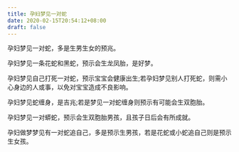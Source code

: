 ```yaml
---
title: 孕妇梦见一对蛇
date: 2020-02-15T20:54:12+08:00
draft: false
---
```


孕妇梦见一对蛇，多是生男生女的预兆。

孕妇梦见一条花蛇和黑蛇，预示会生龙凤胎，是好梦。

孕妇梦见自己打死一对蛇，预示宝宝会健康出生;若孕妇梦见别人打死蛇，则需小心身边的人或事，以免对宝宝造成不良影响。

孕妇梦见蛇缠身，是吉兆;若是梦见一对蛇缠身则预示有可能会生双胞胎。

孕妇梦见一对蟒蛇，预示会生双胞胎男孩，且孩子日后会有所成就。

孕妇做梦梦见有一对蛇追自己，多是预示生男孩，若是花蛇或小蛇追自己则是预示生女孩。
